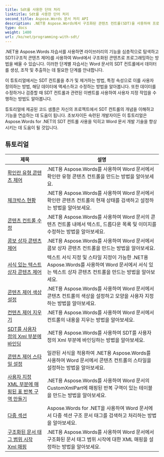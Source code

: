 ```yaml
---
title: Sdt를 사용한 단어 처리
linktitle: Sdt를 사용한 단어 처리
second_title: Aspose.Words 문서 처리 API
description: .NET용 Aspose.Words에서 구조화된 콘텐츠 컨트롤(SDT)을 사용하여 프로그래밍하는 방법을 알아보세요. C#의 단계별 자습서와 샘플 코드를 따라 Word 문서에서 구조화된 콘텐츠 컨트롤을 조작하고 사용자 지정하세요.
type: docs
weight: 1400
url: /ko/net/programming-with-sdt/
---
```

.NET용 Aspose.Words 자습서를 사용하면 라이브러리의 기능을 심층적으로 탐색하고 SDT(구조적 콘텐츠 제어)를 사용하여 Word에서 구조화된 콘텐츠로 프로그래밍하는 방법을 배울 수 있습니다. 이러한 단계별 자습서는 Word 문서의 SDT 컨트롤에서 데이터를 생성, 조작 및 추출하는 데 필요한 단계를 안내합니다.

이 튜토리얼에서는 SDT 컨트롤을 추가 및 제거하는 방법, 특정 속성으로 이를 사용자 정의하는 방법, 해당 데이터에 액세스하고 수정하는 방법을 알아봅니다. 또한 데이터를 수정하거나 검증할 때 SDT 컨트롤과 관련된 이벤트를 사용하여 사용자 지정 작업을 수행하는 방법도 알아봅니다.

튜토리얼에 제공된 코드 샘플은 자신의 프로젝트에서 SDT 컨트롤의 개념을 이해하고 기능을 연습하는 데 도움이 됩니다. 초보자이든 숙련된 개발자이든 이 튜토리얼은 Aspose.Words for .NET의 SDT 컨트롤 사용을 익히고 Word 문서 개발 기술을 향상시키는 데 도움이 될 것입니다.

 ## 튜토리얼
| 제목 | 설명 |
| --- | --- |
| [확인란 유형 콘텐츠 제어](./check-box-type-content-control/) | .NET용 Aspose.Words를 사용하여 Word 문서에서 확인란 유형 콘텐츠 컨트롤을 만드는 방법을 알아보세요. |
| [체크박스 현황](./current-state-of-check-box/) | .NET용 Aspose.Words를 사용하여 Word 문서에서 확인란 콘텐츠 컨트롤의 현재 상태를 검색하고 설정하는 방법을 알아보세요. |
| [콘텐츠 컨트롤 수정](./modify-content-controls/) | .NET용 Aspose.Words를 사용하여 Word 문서의 콘텐츠 컨트롤 내에서 텍스트, 드롭다운 목록 및 이미지를 수정하는 방법을 알아보세요. |
| [콤보 상자 콘텐츠 제어](./combo-box-content-control/) | .NET용 Aspose.Words를 사용하여 Word 문서에서 콤보 상자 콘텐츠 컨트롤을 만드는 방법을 알아보세요. |
| [서식 있는 텍스트 상자 콘텐츠 제어](./rich-text-box-content-control/) | 텍스트 서식 지정 및 스타일 지정이 가능한 .NET용 Aspose.Words를 사용하여 Word 문서에서 서식 있는 텍스트 상자 콘텐츠 컨트롤을 만드는 방법을 알아보세요. |
| [콘텐츠 제어 색상 설정](./set-content-control-color/) | .NET용 Aspose.Words를 사용하여 Word 문서에서 콘텐츠 컨트롤의 색상을 설정하고 모양을 사용자 지정하는 방법을 알아보세요. |
| [컨텐츠 제어 지우기](./clear-contents-control/) | .NET용 Aspose.Words를 사용하여 Word 문서에서 컨트롤의 내용을 지우는 방법을 알아보세요. |
| [SDT를 사용자 정의 Xml 부분에 바인딩](./bind-sdt-to-custom-xml-part/) | .NET용 Aspose.Words를 사용하여 SDT를 사용자 정의 Xml 부분에 바인딩하는 방법을 알아보세요. |
| [콘텐츠 제어 스타일 설정](./set-content-control-style/) | 일관된 서식을 적용하여 .NET용 Aspose.Words를 사용하여 Word 문서에서 콘텐츠 컨트롤의 스타일을 설정하는 방법을 알아보세요. |
| [사용자 지정 XML 부분에 매핑된 표 반복 구역 만들기](./creating-table-repeating-section-mapped-to-custom-xml-part/) | .NET용 Aspose.Words를 사용하여 Word 문서의 CustomXmlPart에 매핑된 반복 구역이 있는 테이블을 만드는 방법을 알아보세요. |
| [다중 섹션](./multi-section/) | Aspose.Words for .NET을 사용하여 Word 문서에서 다중 섹션 구조 문서 태그를 검색하고 처리하는 방법을 알아보세요. |
| [구조화된 문서 태그 범위 시작 Xml 매핑](./structured-document-tag-range-start-xml-mapping/) | .NET용 Aspose.Words를 사용하여 Word 문서에서 구조화된 문서 태그 범위 시작에 대한 XML 매핑을 설정하는 방법을 알아보세요. |